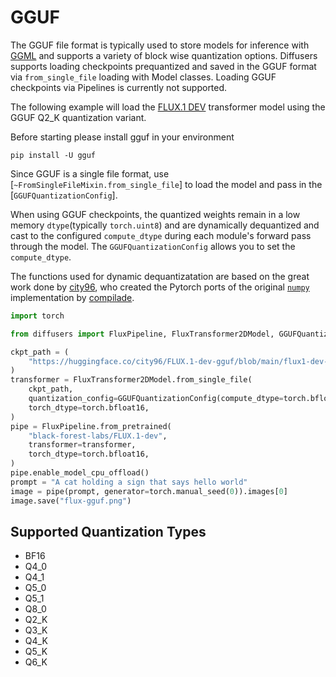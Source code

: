 <!--Copyright 2024 The HuggingFace Team. All rights reserved.

Licensed under the Apache License, Version 2.0 (the "License"); you may not use this file except in compliance with
the License. You may obtain a copy of the License at

http://www.apache.org/licenses/LICENSE-2.0

Unless required by applicable law or agreed to in writing, software distributed under the License is distributed on
an "AS IS" BASIS, WITHOUT WARRANTIES OR CONDITIONS OF ANY KIND, either express or implied. See the License for the
specific language governing permissions and limitations under the License.

-->

# GGUF

The GGUF file format is typically used to store models for inference with [GGML](https://github.com/ggerganov/ggml) and supports a variety of block wise quantization options. Diffusers supports loading checkpoints prequantized and saved in the GGUF format via `from_single_file` loading with Model classes. Loading GGUF checkpoints via Pipelines is currently not supported.

The following example will load the [FLUX.1 DEV](https://huggingface.co/black-forest-labs/FLUX.1-dev) transformer model using the GGUF Q2_K quantization variant.

Before starting please install gguf in your environment

```shell
pip install -U gguf
```

Since GGUF is a single file format, use [`~FromSingleFileMixin.from_single_file`] to load the model and pass in the [`GGUFQuantizationConfig`].

When using GGUF checkpoints, the quantized weights remain in a low memory `dtype`(typically `torch.uint8`) and are dynamically dequantized and cast to the configured `compute_dtype` during each module's forward pass through the model. The `GGUFQuantizationConfig` allows you to set the `compute_dtype`.

The functions used for dynamic dequantizatation are based on the great work done by [city96](https://github.com/city96/ComfyUI-GGUF), who created the Pytorch ports of the original [`numpy`](https://github.com/ggerganov/llama.cpp/blob/master/gguf-py/gguf/quants.py) implementation by [compilade](https://github.com/compilade).

```python
import torch

from diffusers import FluxPipeline, FluxTransformer2DModel, GGUFQuantizationConfig

ckpt_path = (
    "https://huggingface.co/city96/FLUX.1-dev-gguf/blob/main/flux1-dev-Q2_K.gguf"
)
transformer = FluxTransformer2DModel.from_single_file(
    ckpt_path,
    quantization_config=GGUFQuantizationConfig(compute_dtype=torch.bfloat16),
    torch_dtype=torch.bfloat16,
)
pipe = FluxPipeline.from_pretrained(
    "black-forest-labs/FLUX.1-dev",
    transformer=transformer,
    torch_dtype=torch.bfloat16,
)
pipe.enable_model_cpu_offload()
prompt = "A cat holding a sign that says hello world"
image = pipe(prompt, generator=torch.manual_seed(0)).images[0]
image.save("flux-gguf.png")
```

## Supported Quantization Types

- BF16
- Q4_0
- Q4_1
- Q5_0
- Q5_1
- Q8_0
- Q2_K
- Q3_K
- Q4_K
- Q5_K
- Q6_K

